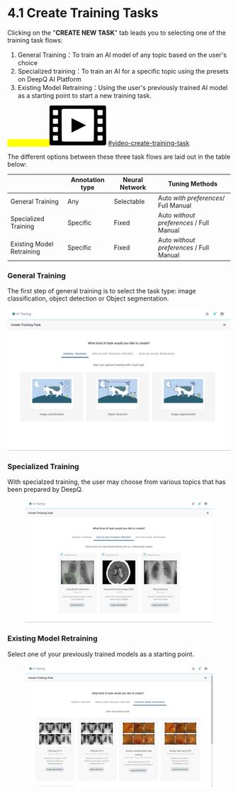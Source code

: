 # 4.1 Create Training Tasks

Clicking on the "**CREATE NEW TASK**" tab leads you to selecting one of the training task flows:

1. General Training：To train an AI model of any topic based on the user's choice
2. Specialized training：To train an AI for a specific topic using the presets on DeepQ AI Platform
3. Existing Model Retraining：Using the user's previously trained AI model as a starting point to start a new training task.

<mark style="color:yellow;">Tutorial Video:</mark><img src="../../.gitbook/assets/video-icon-small.jpg" alt="" data-size="line"> [#video-create-training-task](../../tutorial-videos/model-training-inference.md#video-create-training-task "mention")

The different options between these three task flows are laid out in the table below:

|                           | Annotation type | Neural Network | Tuning Methods                           |
| ------------------------- | --------------- | -------------- | ---------------------------------------- |
| General Training          | Any             | Selectable     | Auto _with preferences_/ Full Manual     |
| Specialized Training      | Specific        | Fixed          | Auto _without preferences_ / Full Manual |
| Existing Model Retraining | Specific        | Fixed          | Auto _without preferences_ / Full Manual |

### General Training

The first step of general training is to select the task type: image classification, object detection or Object segmentation.

![](../../.gitbook/assets/con-4-1-1-2.3.png)

### Specialized Training

With specialzed training, the user may choose from various topics that has been prepared by DeepQ.

<figure><img src="../../.gitbook/assets/con-4-1-2-2.3.png" alt=""><figcaption></figcaption></figure>

### Existing Model Retraining

Select one of your previously trained models as a starting point.

<figure><img src="../../.gitbook/assets/con-4-1-3-2.3.png" alt=""><figcaption></figcaption></figure>
